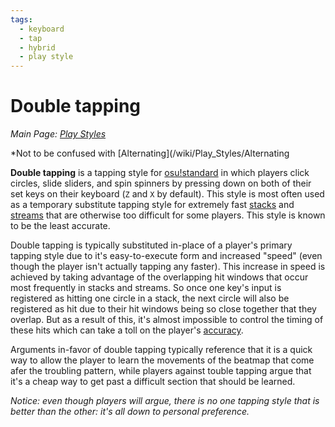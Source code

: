 ```yaml
---
tags:
  - keyboard
  - tap
  - hybrid
  - play style
---
```


<!-- This article is a stub -->

# Double tapping

*Main Page: [Play Styles](/wiki/Play_Styles)*

*Not to be confused with [Alternating](/wiki/Play_Styles/Alternating

**Double tapping** is a tapping style for [osu!standard](/wiki/Game_Modes/osu!) in which players click circles, slide sliders, and spin spinners by pressing down on both of their set keys on their keyboard (`Z` and `X` by default). This style is most often used as a temporary substitute tapping style for extremely fast [stacks](/wiki/Mapping_Techniques/Stack) and [streams](/wiki/Beatmaps/Pattern/Stream) that are otherwise too difficult for some players. This style is known to be the least accurate.

Double tapping is typically substituted in-place of a player's primary tapping style due to it's easy-to-execute form and increased "speed" (even though the player isn't actually tapping any faster). This increase in speed is achieved by taking advantage of the overlapping hit windows that occur most frequently in stacks and streams. So once one key's input is registered as hitting one circle in  a stack, the next circle will also be registered as hit due to their hit windows being so close together that they overlap. But as a result of this, it's almost impossible to control the timing of these hits which can take a toll on the player's [accuracy](/wiki/Accuracy). 

Arguments in-favor of double tapping typically reference that it is a quick way to allow the player to learn the movements of the beatmap that come afer the troubling pattern, while players against touble tapping argue that it's a cheap way to get past a difficult section that should be learned. 

*Notice: even though players will argue, there is no one tapping style that is better than the other: it's all down to personal preference.*
